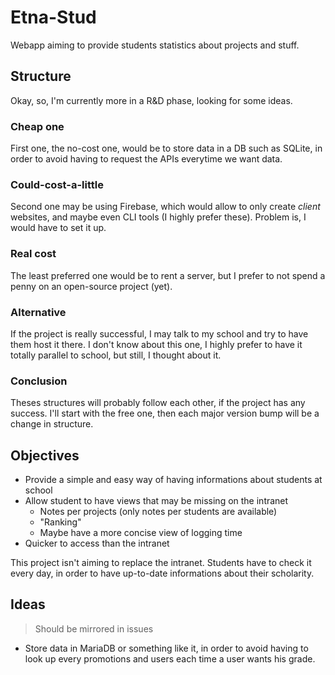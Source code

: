 # Etna-Stud
Webapp aiming to provide students statistics about projects and stuff.

## Structure
Okay, so, I'm currently more in a R&D phase, looking for some ideas.

### Cheap one
First one, the no-cost one, would be to store data in a DB such as SQLite,
in order to avoid having to request the APIs everytime we want data.

### Could-cost-a-little
Second one may be using Firebase, which would allow to only create *client*
websites, and maybe even CLI tools (I highly prefer these).
Problem is, I would have to set it up.

### Real cost
The least preferred one would be to rent a server, but I prefer to not spend
a penny on an open-source project (yet).

### Alternative
If the project is really successful, I may talk to my school and try to
have them host it there. I don't know about this one, I highly prefer
to have it totally parallel to school, but still, I thought about it.

### Conclusion
Theses structures will probably follow each other, if the project has any success.
I'll start with the free one, then each major version bump will be a change in structure.


## Objectives

- Provide a simple and easy way of having informations about students at school
- Allow student to have views that may be missing on the intranet
  + Notes per projects (only notes per students are available)
  + "Ranking"
  + Maybe have a more concise view of logging time
- Quicker to access than the intranet


This project isn't aiming to replace the intranet.
Students have to check it every day, in order to have up-to-date informations
about their scholarity.

## Ideas

> Should be mirrored in issues

- Store data in MariaDB or something like it, in order to avoid having
  to look up every promotions and users each time a user wants his grade.


